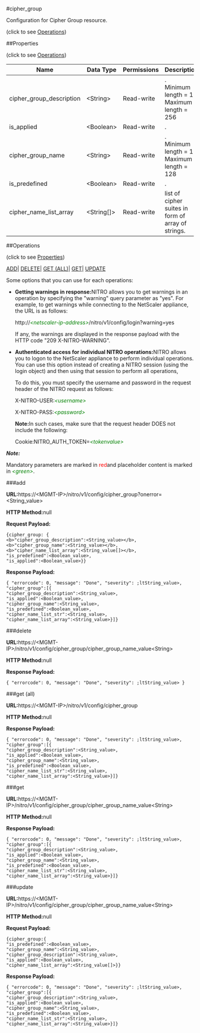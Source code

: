 #cipher_group



Configuration for Cipher Group resource.

<span>(click to see [Operations](#operations))</span>



##Properties 

<span>(click to see [Operations](#operations))</span>





<table><thead><tr><th>Name</th><th>Data Type</th><th>Permissions</th><th>Description</th></tr></thead><tbody><tr><td>cipher_group_description</td><td>&lt;String></td><td>Read-write</td><td>.<br>Minimum length = 1<br>Maximum length = 256</td></tr><tr><td>is_applied</td><td>&lt;Boolean></td><td>Read-write</td><td>.</td></tr><tr><td>cipher_group_name</td><td>&lt;String></td><td>Read-write</td><td>.<br>Minimum length = 1<br>Maximum length = 128</td></tr><tr><td>is_predefined</td><td>&lt;Boolean></td><td>Read-write</td><td>.</td></tr><tr><td>cipher_name_list_array</td><td>&lt;String[]></td><td>Read-write</td><td>list of cipher suites in form of array of strings.</td></tr></tbody></table>

##Operations 

<span>(click to see [Properties](#properties))</span>





[ADD](#all)| [DELETE](#delete)| [GET (ALL)](#get-all)| [GET](#get)| [UPDATE](#update)





Some options that you can use for each operations:

<ul><li><p><b>Getting warnings in response:</b>NITRO allows you to get warnings in an operation by specifying the "warning" query parameter as "yes". For example, to get warnings while connecting to the NetScaler appliance, the URL is as follows:</p><p>http://<span style="color:green;font-style:italic;">&lt;netscaler-ip-address&gt;</span>/nitro/v1/config/login?warning=yes</p><p>If any, the warnings are displayed in the response payload with the HTTP code "209 X-NITRO-WARNING".</p></li><li><p><b>Authenticated access for individual NITRO operations:</b>NITRO allows you to logon to the NetScaler appliance to perform individual operations. You can use this option instead of creating a NITRO session (using the login object) and then using that session to perform all operations,</p><p>To do this, you must specify the username and password in the request header of the NITRO request as follows:</p><p>X-NITRO-USER:<span style="color:green;font-style:italic;">&lt;username&gt;</span></p><p>X-NITRO-PASS:<span style="color:green;font-style:italic;">&lt;password&gt;</span></p><p><b>Note:</b>In such cases, make sure that the request header DOES not include the following:</p><p>Cookie:NITRO_AUTH_TOKEN=<span style="color:green;font-style:italic;">&lt;tokenvalue&gt;</span></p></li></ul>







***Note:*** 

Mandatory parameters are marked in <span style="color:#FF0000;">red</span>and placeholder content is marked in <span style="color:green;font-style:italic">&lt;green&gt;</span>.



###add







<b>URL:</b>https://&lt;MGMT-IP&gt;/nitro/v1/config/cipher_group?onerror=&lt;String_value&gt;

<b>HTTP Method:</b>null

<b>Request Payload: </b>
```
{cipher_group: {
<b>"cipher_group_description":<String_value></b>,
<b>"cipher_group_name":<String_value></b>,
<b>"cipher_name_list_array":<String_value[]></b>,
"is_predefined":<Boolean_value>,
"is_applied":<Boolean_value>}}
```

<b>Response Payload: </b>
```
{ "errorcode": 0, "message": "Done", "severity": ;ltString_value>, "cipher_group":[{
"cipher_group_description":<String_value>,
"is_applied":<Boolean_value>,
"cipher_group_name":<String_value>,
"is_predefined":<Boolean_value>,
"cipher_name_list_str":<String_value>,
"cipher_name_list_array":<String_value>}]}
```







###delete







<b>URL:</b>https://&lt;MGMT-IP&gt;/nitro/v1/config/cipher_group/cipher_group_name_value&lt;String&gt;

<b>HTTP Method:</b>null

<b>Response Payload: </b>
```
{ "errorcode": 0, "message": "Done", "severity": ;ltString_value> }
```







###get (all)







<b>URL:</b>https://&lt;MGMT-IP&gt;/nitro/v1/config/cipher_group

<b>HTTP Method:</b>null

<b>Response Payload: </b>
```
{ "errorcode": 0, "message": "Done", "severity": ;ltString_value>, "cipher_group":[{
"cipher_group_description":<String_value>,
"is_applied":<Boolean_value>,
"cipher_group_name":<String_value>,
"is_predefined":<Boolean_value>,
"cipher_name_list_str":<String_value>,
"cipher_name_list_array":<String_value>}]}
```







###get







<b>URL:</b>https://&lt;MGMT-IP&gt;/nitro/v1/config/cipher_group/cipher_group_name_value&lt;String&gt;

<b>HTTP Method:</b>null

<b>Response Payload: </b>
```
{ "errorcode": 0, "message": "Done", "severity": ;ltString_value>, "cipher_group":[{
"cipher_group_description":<String_value>,
"is_applied":<Boolean_value>,
"cipher_group_name":<String_value>,
"is_predefined":<Boolean_value>,
"cipher_name_list_str":<String_value>,
"cipher_name_list_array":<String_value>}]}
```







###update







<b>URL:</b>https://&lt;MGMT-IP&gt;/nitro/v1/config/cipher_group/cipher_group_name_value&lt;String&gt;

<b>HTTP Method:</b>null

<b>Request Payload: </b>
```
{cipher_group:{
"is_predefined":<Boolean_value>,
"cipher_group_name":<String_value>,
"cipher_group_description":<String_value>,
"is_applied":<Boolean_value>,
"cipher_name_list_array":<String_value[]>}}
```

<b>Response Payload: </b>
```
{ "errorcode": 0, "message": "Done", "severity": ;ltString_value>, "cipher_group":[{
"cipher_group_description":<String_value>,
"is_applied":<Boolean_value>,
"cipher_group_name":<String_value>,
"is_predefined":<Boolean_value>,
"cipher_name_list_str":<String_value>,
"cipher_name_list_array":<String_value>}]}
```







